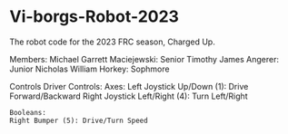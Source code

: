 # Vi-borgs-Robot-2023
The robot code for the 2023 FRC season, Charged Up.

Members:
	Michael Garrett Maciejewski: Senior
	Timothy James Angerer: Junior
	Nicholas William Horkey: Sophmore

Controls
Driver Controls:
	Axes:
	Left Joystick Up/Down (1): Drive Forward/Backward
	Right Joystick Left/Right (4): Turn Left/Right

	Booleans:
	Right Bumper (5): Drive/Turn Speed
